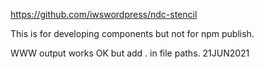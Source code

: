 https://github.com/iwswordpress/ndc-stencil

This is for developing components but not for npm publish.

WWW output works OK but add . in file paths.
21JUN2021
